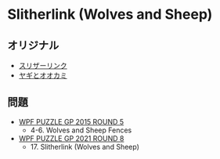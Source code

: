 # Slitherlink (Wolves and Sheep)

## オリジナル
- [スリザーリンク](slitherlink.md)
- [ヤギとオオカミ](wolvesandsheep.md)

## 問題
- [WPF PUZZLE GP 2015 ROUND 5](../questions/wpfpgp2015_5.md)
	- 4-6. Wolves and Sheep Fences
- [WPF PUZZLE GP 2021 ROUND 8](../questions/wpfpgp2021_8.md)
	- 17\. Slitherlink (Wolves and Sheep)
